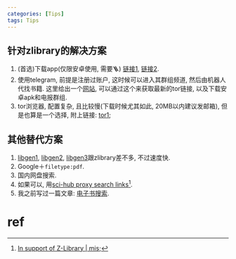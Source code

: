 ```yaml
---
categories: [Tips]
tags: Tips
---
```




## 针对zlibrary的解决方案

1. (首选)下载app(仅限安卓使用, 需要🪜) [链接1](https://wetransfer.com/downloads/3cfd71e921b4a6ab61a57e6b4fc9e79620221120165418/21eae1), [链接2](https://download.csdn.net/download/qq_41437512/87073217).
2. 使用telegram, 前提是注册过账户, 这时候可以进入其群组频道, 然后由机器人代找书籍. 这里给出一个[网站](https://zh.singlelogin.me/), 可以通过这个来获取最新的tor链接, 以及下载安卓apk和电报群组. 
3. tor浏览器, 配置复杂, 且比较慢(下载时候尤其如此, 20MB以内建议发邮箱), 但是也算是一个选择, 附上链接: [tor1](http://bookszlibb74ugqojhzhg2a63w5i2atv5bqarulgczawnbmsb6s6qead.onion/);



## 其他替代方案
1. [libgen1](https://libgen.ee/), [libgen2](https://libgen.is/), [libgen3](https://libgen.st/)跟zlibrary差不多, 不过速度快.
2. Google＋`filetype:pdf`.
3. 国内网盘搜索.
4. 如果可以, 用[sci-hub proxy search links](http://sci-hub.ee/)[^1].
5. 我之前写过一篇文章: [电子书搜索](https://zorchp.blog.csdn.net/article/details/106030940).





# ref

[^1]:[In support of Z-Library \| mis](https://mis.pm/in-support-of-zlib);

